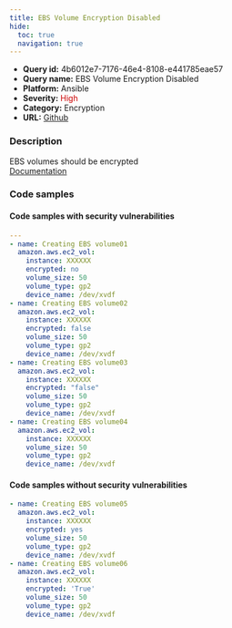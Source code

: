 ```yaml
---
title: EBS Volume Encryption Disabled
hide:
  toc: true
  navigation: true
---
```


<style>
  .highlight .hll {
    background-color: #ff171742;
  }
  .md-content {
    max-width: 1100px;
    margin: 0 auto;
  }
</style>

-   **Query id:** 4b6012e7-7176-46e4-8108-e441785eae57
-   **Query name:** EBS Volume Encryption Disabled
-   **Platform:** Ansible
-   **Severity:** <span style="color:#C00">High</span>
-   **Category:** Encryption
-   **URL:** [Github](https://github.com/Checkmarx/kics/tree/master/assets/queries/ansible/aws/ebs_volume_encryption_disabled)

### Description
EBS volumes should be encrypted<br>
[Documentation](https://docs.ansible.com/ansible/latest/collections/amazon/aws/ec2_vol_module.html#parameter-encrypted)

### Code samples
#### Code samples with security vulnerabilities
```yaml title="Positive test num. 1 - yaml file" hl_lines="24 19 12 5"
---
- name: Creating EBS volume01
  amazon.aws.ec2_vol:
    instance: XXXXXX
    encrypted: no
    volume_size: 50
    volume_type: gp2
    device_name: /dev/xvdf
- name: Creating EBS volume02
  amazon.aws.ec2_vol:
    instance: XXXXXX
    encrypted: false
    volume_size: 50
    volume_type: gp2
    device_name: /dev/xvdf
- name: Creating EBS volume03
  amazon.aws.ec2_vol:
    instance: XXXXXX
    encrypted: "false"
    volume_size: 50
    volume_type: gp2
    device_name: /dev/xvdf
- name: Creating EBS volume04
  amazon.aws.ec2_vol:
    instance: XXXXXX
    volume_size: 50
    volume_type: gp2
    device_name: /dev/xvdf

```


#### Code samples without security vulnerabilities
```yaml title="Negative test num. 1 - yaml file"
- name: Creating EBS volume05
  amazon.aws.ec2_vol:
    instance: XXXXXX
    encrypted: yes
    volume_size: 50
    volume_type: gp2
    device_name: /dev/xvdf
- name: Creating EBS volume06
  amazon.aws.ec2_vol:
    instance: XXXXXX
    encrypted: 'True'
    volume_size: 50
    volume_type: gp2
    device_name: /dev/xvdf

```
